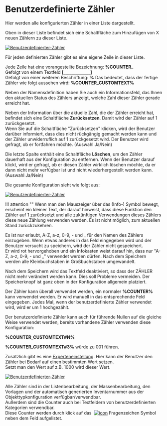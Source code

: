 # Benutzerdefinierte Zähler

Hier werden alle konfigurierten Zähler in einer Liste dargestellt.

Oben in dieser Liste befindet sich eine Schaltfläche zum Hinzufügen von X neuen Zählern zu dieser Liste.

[![Benutzerdefinierter-Zähler](../assets/images/grundlagen/benutzerdefinierte-zaehler/1-bz.png)](../assets/images/grundlagen/benutzerdefinierte-zaehler/1-bz.png)

Für jeden definierten Zähler gibt es eine eigene Zeile in dieser Liste.

Jede Zeile hat eine vorangestellte Bezeichnung: **%COUNTER_**  
Gefolgt von einem Textfeld **[_____________]**  
Gefolgt von einer weiteren Beschriftung: **%**
Das bedeutet, dass der fertige Zähler wie folgt aussehen wird: **%COUNTER_CUSTOMTEXT%**

Neben der Namensdefinition haben Sie auch ein Informationsfeld, das Ihnen den aktuellen Status des Zählers anzeigt, welche Zahl dieser Zähler gerade erreicht hat.

Neben der Information über die aktuelle Zahl, die der Zähler erreicht hat, befindet sich eine Schaltfläche **Zurücksetzen**. Damit wird der Zähler auf 1 zurückgesetzt.  
Wenn Sie auf die Schaltfläche "Zurücksetzen" klicken, wird der Benutzer darüber informiert, dass dies nicht rückgängig gemacht werden kann und der Zähler unwiderruflich auf 1 zurückgesetzt wird. Der Benutzer wird gefragt, ob er fortfahren möchte. (Auswahl Ja/Nein)

Die letzte Spalte enthält eine Schaltfläche **Löschen**, um den Zähler dauerhaft aus der Konfiguration zu entfernen. Wenn der Benutzer darauf klickt, wird er gefragt, ob er diesen Zähler wirklich löschen möchte, da er dann nicht mehr verfügbar ist und nicht wiederhergestellt werden kann. (Auswahl Ja/Nein)

Die gesamte Konfiguration sieht wie folgt aus:

[![Benutzerdefinierter-Zähler](../assets/images/grundlagen/benutzerdefinierte-zaehler/2-bz.png)](../assets/images/grundlagen/benutzerdefinierte-zaehler/2-bz.png)

!!! attention ""
    Wenn man den Mauszeiger über das (Info-) Symbol bewegt, erscheint ein kleiner Text, der darauf hinweist, dass diese Funktion den Zähler auf 1 zurücksetzt und alle zukünftigen Verwendungen dieses Zählers diese neue Zählung verwenden werden.
    Es ist nicht möglich, zum aktuellen Stand zurückzukehren.

Es ist nur erlaubt, A-Z, a-z, 0-9, - und \_ für den Namen des Zählers einzugeben. Wenn etwas anderes in das Feld eingegeben wird und der Benutzer versucht zu speichern, wird der Zähler nicht gespeichert.  
Er wird rot hervorgehoben und ein Infokasten weist darauf hin, dass nur "A-Z, a-z, 0-9, - und \_" verwendet werden dürfen. Nach dem Speichern werden alle Kleinbuchstaben in Großbuchstaben umgewandelt.

Nach dem Speichern wird das Textfeld deaktiviert, so dass der ZÄHLER nicht mehr verändert werden kann. Dies soll Probleme vermeiden. Der Speicherknopf ist ganz oben in der Konfiguration allgemein platziert.

Der Zähler kann überall verwendet werden, ein normaler **%COUNTER%** kann verwendet werden. Er wird manuell in das entsprechende Feld eingegeben. Jedes Mal, wenn der benutzerdefinierte Zähler verwendet wird, wird er um 1 hochgezählt.

Der benutzerdefinierte Zähler kann auch für führende Nullen auf die gleiche Weise verwendet werden, bereits vorhandene Zähler verwenden diese Konfiguration:

**%COUNTER_CUSTOMTEXT#N%**

**%COUNTER_CUSTOMTEXT#3%** würde zu 001 führen.
<!---Todo: Fixme--->
Zusätzlich gibt es eine [Experteneinstellung](/display/de/Experteneinstellungen). Hier kann der Benutzer den Zähler bei Bedarf auf einen bestimmten Wert setzen.  
Setzt man den Wert auf z.B. 1000 wird dieser Wert.

[![Benutzerdefinierter-Zähler](../assets/images/grundlagen/benutzerdefinierte-zaehler/1-bz.png)](../assets/images/grundlagen/benutzerdefinierte-zaehler/1-bz.png)

Alle Zähler sind in der Listenbearbeitung, der Massenbearbeitung, den Vorlagen und der automatisch generierten Inventarnummer aus der Objekttypkonfiguration verfügbar/verwendbar.  
Außerdem sind die Counter auch bei Textfeldern von benutzerdefinierten Kategorien verwendbar.  
Diese Counter werden durch klick auf das  [![icon](../assets/images/grundlagen/icons/riddle.png)](../assets/images/grundlagen/icons/riddle.png) Fragenzeichen Symbol neben dem Feld aufgelistet.